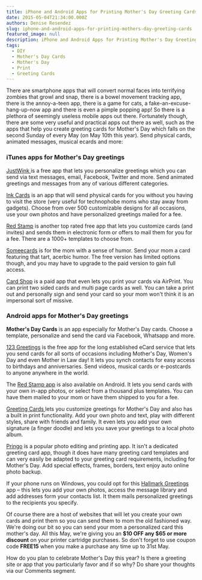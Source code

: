 ```yaml
---
title: iPhone and Android Apps for Printing Mother's Day Greeting Cards
date: 2015-05-04T21:34:00.000Z
authors: Denise Resendez
slug: iphone-and-android-apps-for-printing-mothers-day-greeting-cards
featured_image: null
description: iPhone and Android Apps for Printing Mother's Day Greeting Cards
tags:
  - DIY
  - Mother's Day Cards
  - Mother's Day
  - Print
  - Greeting Cards
---
```

There are smartphone apps that will convert normal faces into terrifying zombies that growl and snap, there is a bowel movement tracking app, there is the annoy-a-teen app, there is a game for cats, a fake-an-excuse-hang-up-now app and there is even a pimple popping app! So there is a plethora of seemingly useless mobile apps out there. Fortunately though, there are some very useful and practical apps out there as well, such as the apps that help you create greeting cards for Mother's Day which falls on the second Sunday of every May (on May 10th this year). Send physical cards, animated messages, musical ecards and more:

### iTunes apps for Mother's Day greetings

[JustWink ](https://itunes.apple.com/en/app/justwink-greeting-cards/id439880532?mt=8)is a free app that lets you personalize greetings which you can send via text messages, email, Facebook, Twitter and more. Send animated greetings and messages from any of various different categories. 

[Ink Cards](https://itunes.apple.com/us/app/ink-cards-photo-greeting-cards/id477296657?mt=8) is an app that will send physical cards for you without you having to visit the store (very useful for technophobe moms who stay away from gadgets). Choose from over 500 customizable designs for all occasions, use your own photos and have personalized greetings mailed for a fee.

[Red Stamp](https://itunes.apple.com/us/app/red-stamp-cards/id414561551?mt=8) is another top rated free app that lets you customize cards (and invites) and sends them in electronic form or offers to mail them for you for a fee. There are a 1000+ templates to choose from. 

[Someecards](https://itunes.apple.com/IN/app/id386309196?mt=8) is for the mom with a sense of humor. Send your mom a card featuring that tart, acerbic humor. The free version has limited options though, and you may have to upgrade to the paid version to gain full access.

[Card Shop](https://itunes.apple.com/en/app/card-shop/id362961868?mt=8) is a paid app that even lets you print your cards via AirPrint. You can print two sided cards and multi page cards as well. You can take a print out and personally sign and send your card so your mom won't think it is an impersonal sort of missive. 

### Android apps for Mother's Day greetings

**Mother's Day Cards** is an app especially for Mother's Day cards. Choose a template, personalize and send the card via Facebook, Whatsapp and more. 

[123 Greetings](https://play.google.com/store/apps/details?id=com.g123) is the free app for the long established eCard service that lets you send cards for all sorts of occasions including Mother's Day, Women's Day and even Mother in Law day! It lets you synch contacts for easy access to birthdays and anniversaries. Send videos, musical cards or e-postcards to anyone anywhere in the world. 

The [Red Stamp app](https://play.google.com/store/apps/details?id=com.redstamp.android) is also available on Android. It lets you send cards with your own in-app photos, or select from a thousand plus templates. You can have them mailed to your mom or have them shipped to you for a fee. 

[Greeting Cards ](https://play.google.com/store/apps/details?id=greetingcards.mobilechamps)lets you customize greetings for Mother's Day and also has a built in print functionality. Add your own photo and text, play with different styles, share with friends and family. It even lets you add your own signature (a finger doodle) and lets you save your greetings to a local photo album. 

[Pringo](http://play.google.com/store/apps/details?id=com.hiti.pringo) is a popular photo editing and printing app. It isn't a dedicated greeting card app, though it does have many greeting card templates and can very easily be adapted to your greeting card requirements, including for Mother's Day. Add special effects, frames, borders, text enjoy auto online photo backup. 

If your phone runs on Windows, you could opt for this [Hallmark Greetings ](https://play.google.com/store/apps/details?id=greetingcards.mobilechamps)app – this lets you add your own photos, access the message library and add addresses form your contacts list. It them mails personalized greetings to the recipients you specify. 

Of course there are a host of websites that will let you create your own cards and print them so you can send them to mom the old fashioned way. We're doing our bit so you can send your mom a personalized card this mother's day. All this May, we're giving you an **$10 OFF any $65 or more discount** on your printer cartridge purchases. So don't forget to use coupon code **FREE15** when you make a purchase any time up to 31st May. 

How do you plan to celebrate Mother's Day this year? Is there a greeting site or app that you particularly favor and if so why? Do share your thoughts via our Comments segment.